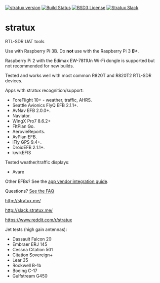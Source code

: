 [![stratux version](https://img.shields.io/github/tag/cyoung/stratux.svg?style=flat&label=stratux)](https://github.com/cyoung/stratux/releases)
[![Build Status](http://circleci-badges-max.herokuapp.com/img/cyoung/stratux/master?token=:circle-ci-token)](https://circleci.com/gh/cyoung/stratux/tree/master)
[![BSD3 License](http://img.shields.io/badge/license-BSD3-brightgreen.svg)](https://tldrlegal.com/license/bsd-3-clause-license-%28revised%29)
[![Stratux Slack](http://slack.stratux.me:3000/badge.svg)](http://slack.stratux.me/)

# stratux
RTL-SDR UAT tools


Use with Raspberry Pi 3B. Do **not** use with the Raspberry Pi 3 _**B+**_.

Raspberry Pi 2 with the Edimax EW-7811Un Wi-Fi dongle is supported but not recommended for new builds.

Tested and works well with most common R820T and R820T2 RTL-SDR devices.

Apps with stratux recognition/support:
* ForeFlight 10+ - weather, traffic, AHRS.
* Seattle Avionics FlyQ EFB 2.1.1+.
* AvNav EFB 2.0.0+.
* Naviator.
* WingX Pro7 8.6.2+
* FltPlan Go.
* AerovieReports.
* AvPlan EFB.
* iFly GPS 9.4+.
* DroidEFB 2.1.1+.
* kwikEFIS

Tested weather/traffic displays:
* Avare

Other EFBs? See the [app vendor integration guide](https://github.com/cyoung/stratux/blob/master/notes/app-vendor-integration.md).

Questions?  [See the FAQ](https://github.com/cyoung/stratux/wiki/FAQ)

http://stratux.me/

http://slack.stratux.me/

https://www.reddit.com/r/stratux

Jet tests (high gain antennas):

* Dassault Falcon 20
* Embraer ERJ 145
* Cessna Citation 501
* Citation Sovereign+
* Lear 35
* Rockwell B-1b
* Boeing C-17
* Gulfstream G450
